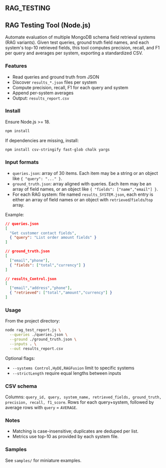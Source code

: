 ## RAG_TESTING

## RAG Testing Tool (Node.js)

Automate evaluation of multiple MongoDB schema field retrieval systems (RAG variants). Given test queries, ground truth field names, and each system's top-10 retrieved fields, this tool computes precision, recall, and F1 per query and averages per system, exporting a standardized CSV.

### Features
- Read queries and ground truth from JSON
- Discover `results_*.json` files per system
- Compute precision, recall, F1 for each query and system
- Append per-system averages
- Output: `results_report.csv`

### Install
Ensure Node.js >= 18.

```bash
npm install
```

If dependencies are missing, install:

```bash
npm install csv-stringify fast-glob chalk yargs
```

### Input formats
- `queries.json`: array of 30 items. Each item may be a string or an object like `{ "query": "..." }`.
- `ground_truth.json`: array aligned with queries. Each item may be an array of field names, or an object like `{ "fields": ["name","email"] }`.
- For each RAG system: file named `results_SYSTEM.json`, each entry is either an array of field names or an object with `retrieved`/`fields`/`top` array.

Example:
```json
// queries.json
[
  "Get customer contact fields",
  { "query": "List order amount fields" }
]
```
```json
// ground_truth.json
[
  ["email","phone"],
  { "fields": ["total","currency"] }
]
```
```json
// results_Control.json
[
  ["email","address","phone"],
  { "retrieved": ["total","amount","currency"] }
]
```

### Usage
From the project directory:

```bash
node rag_test_report.js \
  --queries ./queries.json \
  --ground ./ground_truth.json \
  --inputs . \
  --out results_report.csv
```

Optional flags:
- `--systems Control,HyDE,RAGFusion` limit to specific systems
- `--strictLength` require equal lengths between inputs

### CSV schema
Columns: `query_id, query, system_name, retrieved_fields, ground_truth, precision, recall, f1_score`.
Rows for each query+system, followed by average rows with `query` = `AVERAGE`.

### Notes
- Matching is case-insensitive; duplicates are deduped per list.
- Metrics use top-10 as provided by each system file.

### Samples
See `samples/` for miniature examples.
